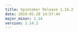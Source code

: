 ```yaml
---
title: Spinnaker Release 1.14.2
date: 2019-05-28 14:57:44
major_minor: 1.14
version: 1.14.2
---
```


<script src="https://gist.github.com/spinnaker-release/a9c4858f87744addbca7ddc4976e454c.js"/>
